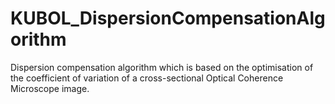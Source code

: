 # KUBOL_DispersionCompensationAlgorithm
Dispersion compensation algorithm which is based on the optimisation of the coefficient of variation of a cross-sectional Optical Coherence Microscope image.
